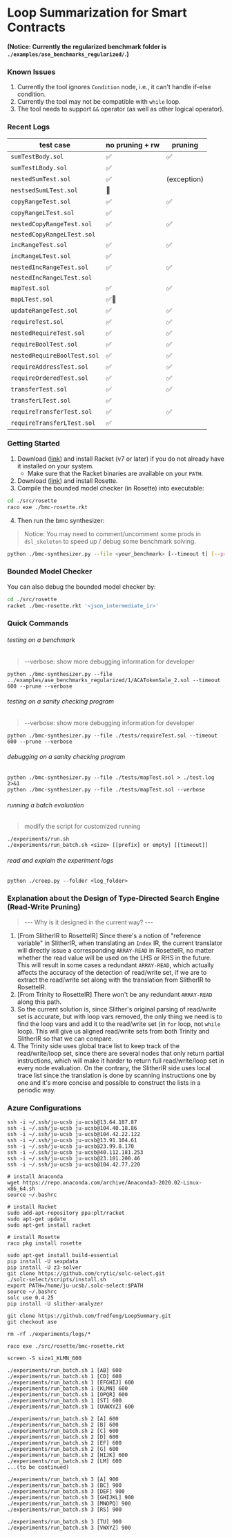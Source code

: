 # Loop Summarization for Smart Contracts

**(Notice: Currently the regularized benchmark folder is `./examples/ase_benchmarks_regularized/`.)**

### Known Issues

1. Currently the tool ignores `Condition` node, i.e., it can't handle if-else condition.
2. Currently the tool may not be compatible with `while` loop.
3. The tool needs to support `&&` operator (as well as other logical operator).

### Recent Logs

| test case                   | no pruning + rw | pruning     |
| --------------------------- | --------------- | ----------- |
| `sumTestBody.sol`           | ✅               | ✅           |
| `sumTestLBody.sol`          | ✅               |             |
| `nestedSumTest.sol`         | ✅               | (exception) |
| `nestsedSumLTest.sol`       | 🐢               |             |
| `copyRangeTest.sol`         | ✅               | ✅           |
| `copyRangeLTest.sol`        | ✅               |             |
| `nestedCopyRangeTest.sol`   | ✅               | ✅           |
| `nestedCopyRangeLTest.sol`  |                 |             |
| `incRangeTest.sol`          | ✅               | ✅           |
| `incRangeLTest.sol`         | ✅               |             |
| `nestedIncRangeTest.sol`    | ✅               | ✅           |
| `nestedIncRangeLTest.sol`   |                 |             |
| `mapTest.sol`               | ✅               | ✅           |
| `mapLTest.sol`              | ✅🐢              |             |
| `updateRangeTest.sol`       | ✅               | ✅           |
| `requireTest.sol`           | ✅               | ✅           |
| `nestedRequireTest.sol`     | ✅               | ✅           |
| `requireBoolTest.sol`       | ✅               | ✅           |
| `nestedRequireBoolTest.sol` | ✅               | ✅           |
| `requireAddressTest.sol`    | ✅               | ✅           |
| `requireOrderedTest.sol`    | ✅               | ✅           |
| `transferTest.sol`          | ✅               | ✅           |
| `transferLTest.sol`         | ✅               |             |
| `requireTransferTest.sol`   | ✅               | ✅           |
| `requireTransferLTest.sol`  | ✅               |             |

### Getting Started

1. Download ([link](https://racket-lang.org/download/)) and install Racket (v7 or later) if you do not already have it installed on your system.
   - Make sure that the Racket binaries are available on your `PATH`.
2. Download ([link](https://github.com/emina/rosette)) and install Rosette.
3. Compile the bounded model checker (in Rosette) into executable:

```bash
cd ./src/rosette
raco exe ./bmc-rosette.rkt
```

4. Then run the bmc synthesizer:

> Notice: You may need to comment/uncomment some prods in `dsl_skeleton` to speed up / debug some benchmark solving.

```bash
python ./bmc-synthesizer.py --file <your_benchmark> [--timeout t] [--prune] [--verbose]
```

### Bounded Model Checker

You can also debug the bounded model checker by:

```bash
cd ./src/rosette
racket ./bmc-rosette.rkt '<json_intermediate_ir>'
```

### Quick Commands

###### testing on a benchmark

> --verbose: show more debugging information for developer

```
python ./bmc-synthesizer.py --file ../examples/ase_benchmarks_regularized/1/ACATokenSale_2.sol --timeout 600 --prune --verbose
```

###### testing on a sanity checking program

> --verbose: show more debugging information for developer

```
python ./bmc-synthesizer.py --file ./tests/requireTest.sol --timeout 600 --prune --verbose
```

###### debugging on a sanity checking program

```
python ./bmc-synthesizer.py --file ./tests/mapTest.sol > ./test.log  2>&1
python ./bmc-synthesizer.py --file ./tests/mapTest.sol --verbose
```

###### running a batch evaluation

> modify the script for customized running

```
./experiments/run.sh
./experiments/run_batch.sh <size> [[prefix] or empty] [[timeout]]
```

###### read and explain the experiment logs

```
python ./creep.py --folder <log_folder>
```

### Explanation about the Design of Type-Directed Search Engine (Read-Write Pruning)

> --- Why is it designed in the current way? ---

1. [From SlitherIR to RosetteIR] Since there's a notion of "reference variable" in SlitherIR, when translating an `Index` IR, the current translator will directly issue a corresponding `ARRAY-READ` in RosetteIR, no matter whether the read value will be used on the LHS or RHS in the future. This will result in some cases a redundant `ARRAY-READ`, which actually affects the accuracy of the detection of read/write set, if we are to extract the read/write set along with the translation from SlitherIR to RosetteIR.
2. [From Trinity to RosetteIR] There won't be any redundant `ARRAY-READ` along this path.
3. So the current solution is, since Slither's original parsing of read/write set is accurate, but with loop vars removed, the only thing we need is to find the loop vars and add it to the read/write set (in `for` loop, not `while` loop). This will give us aligned read/write sets from both Trinity and SlitherIR so that we can compare.
4. The Trinity side uses global trace list to keep track of the read/write/loop set, since there are several nodes that only return partial instructions, which will make it harder to return full read/write/loop set in every node evaluation. On the contrary, the SlitherIR side uses local trace list since the translation is done by scanning instructions one by one and it's more concise and possible to construct the lists in a periodic way.

### Azure Configurations

```
ssh -i ~/.ssh/ju-ucsb ju-ucsb@13.64.187.87
ssh -i ~/.ssh/ju-ucsb ju-ucsb@104.40.18.86
ssh -i ~/.ssh/ju-ucsb ju-ucsb@104.42.22.122
ssh -i ~/.ssh/ju-ucsb ju-ucsb@13.91.104.61
ssh -i ~/.ssh/ju-ucsb ju-ucsb@23.99.8.170
ssh -i ~/.ssh/ju-ucsb ju-ucsb@40.112.181.253
ssh -i ~/.ssh/ju-ucsb ju-ucsb@23.101.200.46
ssh -i ~/.ssh/ju-ucsb ju-ucsb@104.42.77.220

# install Anaconda
wget https://repo.anaconda.com/archive/Anaconda3-2020.02-Linux-x86_64.sh
source ~/.bashrc

# install Racket
sudo add-apt-repository ppa:plt/racket
sudo apt-get update
sudo apt-get install racket

# install Rosette
raco pkg install rosette

sudo apt-get install build-essential
pip install -U sexpdata
pip install -U z3-solver
git clone https://github.com/crytic/solc-select.git
./solc-select/scripts/install.sh
export PATH=/home/ju-ucsb/.solc-select:$PATH
source ~/.bashrc
solc use 0.4.25
pip install -U slither-analyzer

git clone https://github.com/fredfeng/LoopSummary.git
git checkout ase

rm -rf ./experiments/logs/*

raco exe ./src/rosette/bmc-rosette.rkt

screen -S size1_KLMN_600

./experiments/run_batch.sh 1 [AB] 600
./experiments/run_batch.sh 1 [CD] 600
./experiments/run_batch.sh 1 [EFGHIJ] 600
./experiments/run_batch.sh 1 [KLMN] 600
./experiments/run_batch.sh 1 [OPQR] 600
./experiments/run_batch.sh 1 [ST] 600
./experiments/run_batch.sh 1 [UVWXYZ] 600

./experiments/run_batch.sh 2 [A] 600
./experiments/run_batch.sh 2 [B] 600
./experiments/run_batch.sh 2 [C] 600
./experiments/run_batch.sh 2 [D] 600
./experiments/run_batch.sh 2 [EF] 600
./experiments/run_batch.sh 2 [G] 600
./experiments/run_batch.sh 2 [HIJK] 600
./experiments/run_batch.sh 2 [LM] 600
...(to be continued)

./experiments/run_batch.sh 3 [A] 900
./experiments/run_batch.sh 3 [BC] 900
./experiments/run_batch.sh 3 [DEF] 900
./experiments/run_batch.sh 3 [GHIJKL] 900
./experiments/run_batch.sh 3 [MNOPQ] 900
./experiments/run_batch.sh 3 [RS] 900

./experiments/run_batch.sh 3 [TU] 900
./experiments/run_batch.sh 3 [VWXYZ] 900
```

